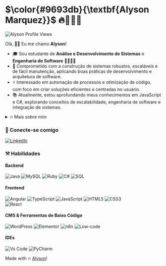 <!--- Latex Text Formatting https://latex-tutorial.com/symbols/text-formatting/  -->
# $\color{#9693db}{\textbf{Alyson Marquez}}$ 🔥👨🏾‍💻

![Alyson Profile Views](https://komarev.com/ghpvc/?username=alysonmarquez&color=9693db&style=flat-square)

Olá, 👋🏽 Eu me chamo **Alyson**!

- 🎓 Sou estudante de **Análise e Desenvolvimento de Sistemas** e **Engenharia de Software** 👨🏽‍💻✨
- :art: Comprometido com a construção de sistemas robustos, escaláveis e de fácil manutenção, aplicando boas práticas de desenvolvimento e arquitetura de software.
- :zap: Interessado em automação de processos e otimização de código, com foco em criar soluções eficientes e centradas no usuário.
- 📚 Atualmente, estou aprofundando meus conhecimentos em JavaScript e C#, explorando conceitos de escalabilidade, engenharia de software e integração de sistemas.
<details>
  <summary>🔥 Mais sobre mim</summary>

  ```
          Quando não estou aproveitando minha familia, nas minhas horas vagas costumo praticas esportes como: 
          boxe, karatê (sou faixax laranja) e academia.
  ```

  ```ruby
  while alive
    eat()
    sleep()
    code()
    repeat()
  end
  ```
</details>

### 📲 Conecte-se comigo

[![LinkedIn](https://img.shields.io/badge/LinkedIn-0077B5?style=for-the-badge&logo=linkedin&logoColor=white)](https://www.linkedin.com/in/alyson-marquez-pcd/)



### ⚒️ Habilidades

#### Backend
<!--- ![Kotlin](https://img.shields.io/badge/kotlin-%237F52FF.svg?style=for-the-badge&logo=kotlin&logoColor=white) -->
![Java](https://img.shields.io/badge/java-%23ED8B00.svg?style=for-the-badge&logo=java&logoColor=white) 
![MySQL](https://img.shields.io/badge/mysql-4479A1.svg?style=for-the-badge&logo=mysql&logoColor=white)
![Ruby](https://img.shields.io/badge/ruby-%23CC342D.svg?style=for-the-badge&logo=ruby&logoColor=white)
![C#](https://img.shields.io/badge/c%23-%23239120.svg?style=for-the-badge&logo=c-sharp&logoColor=white)
![SQL](https://img.shields.io/badge/SQL-%2300f.svg?style=for-the-badge&logo=database&logoColor=white)

#### Frontend
![Angular](https://img.shields.io/badge/angular-%23DD0031.svg?style=for-the-badge&logo=angular&logoColor=white)
![TypeScript](https://img.shields.io/badge/typescript-%23007ACC.svg?style=for-the-badge&logo=typescript&logoColor=white)
![JavaScript](https://img.shields.io/badge/JavaScript-F7DF1E?style=for-the-badge&logo=javascript&logoColor=black) 
![HTML5](https://img.shields.io/badge/html5-%23E34F26.svg?style=for-the-badge&logo=html5&logoColor=white) 
![CSS3](https://img.shields.io/badge/css3-%231572B6.svg?style=for-the-badge&logo=css3&logoColor=white)  
![React](https://img.shields.io/badge/React-%2361DAFB.svg?style=for-the-badge&logo=react&logoColor=black)

#### CMS & Ferramentas de Baixo Código
![WordPress](https://img.shields.io/badge/wordpress-%23117AC9.svg?style=for-the-badge&logo=wordpress&logoColor=white)
![Elementor](https://img.shields.io/badge/elementor-%23D21A4B.svg?style=for-the-badge&logo=elementor&logoColor=white)
![n8n](https://img.shields.io/badge/n8n-%23000000.svg?style=for-the-badge&logo=n8n&logoColor=white)
![Low-code](https://img.shields.io/badge/lowcode-%230077B5.svg?style=for-the-badge&logo=low-code&logoColor=white)

#### IDEs 
![Vs Code](https://img.shields.io/badge/VS_Code-%23007ACC.svg?style=for-the-badge&logo=visual-studio-code&logoColor=white)
![PyCharm](https://img.shields.io/badge/PyCharm-%23000000.svg?style=for-the-badge&logo=pycharm&logoColor=white)



<!---
### 🎯 GitHub Stats
-->

<!---
### 🚀 Meus Principais Projetos Pessoais
EM BREVE COLOCO TODOS...
-->

Made with 🔥 [Alyson](https://www.linkedin.com/in/alyson-marquez-pcd/)!
